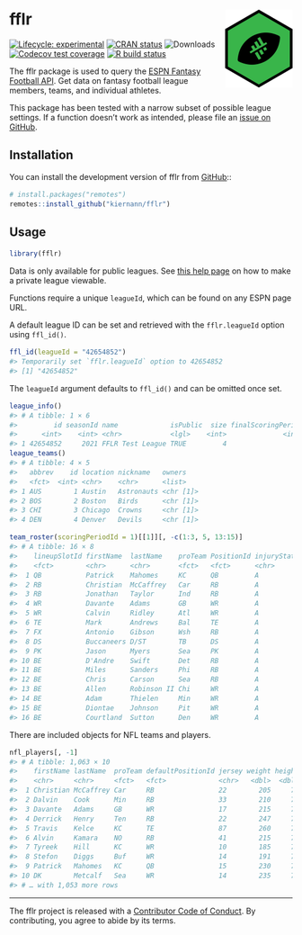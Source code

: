 
<!-- README.md is generated from README.Rmd. Please edit that file -->

# fflr <img src="man/figures/logo.png" align="right" width="120" />

<!-- badges: start -->

[![Lifecycle:
experimental](https://img.shields.io/badge/lifecycle-maturing-blue.svg)](https://www.tidyverse.org/lifecycle/#maturing)
[![CRAN
status](https://www.r-pkg.org/badges/version/fflr)](https://CRAN.R-project.org/package=fflr)
![Downloads](https://cranlogs.r-pkg.org/badges/grand-total/fflr)
[![Codecov test
coverage](https://codecov.io/gh/kiernann/fflr/branch/master/graph/badge.svg)](https://codecov.io/gh/kiernann/fflr?branch=master)
[![R build
status](https://github.com/kiernann/fflr/workflows/R-CMD-check/badge.svg)](https://github.com/kiernann/fflr/actions)
<!-- badges: end -->

The fflr package is used to query the [ESPN Fantasy Football
API](https://fantasy.espn.com/apis/v3/games/ffl/). Get data on fantasy
football league members, teams, and individual athletes.

This package has been tested with a narrow subset of possible league
settings. If a function doesn’t work as intended, please file an [issue
on GitHub](https://github.com/kiernann/fflr/issues).

## Installation

You can install the development version of fflr from
[GitHub](https://github.com/kiernann/fflr)::

``` r
# install.packages("remotes")
remotes::install_github("kiernann/fflr")
```

## Usage

``` r
library(fflr)
```

Data is only available for public leagues. See [this help
page](https://support.espn.com/hc/en-us/articles/360000064451-Making-a-Private-League-Viewable-to-the-Public)
on how to make a private league viewable.

Functions require a unique `leagueId`, which can be found on any ESPN
page URL.

A default league ID can be set and retrieved with the `fflr.leagueId`
option using `ffl_id()`.

``` r
ffl_id(leagueId = "42654852")
#> Temporarily set `fflr.leagueId` option to 42654852
#> [1] "42654852"
```

The `leagueId` argument defaults to `ffl_id()` and can be omitted once
set.

``` r
league_info()
#> # A tibble: 1 × 6
#>         id seasonId name             isPublic  size finalScoringPeriod
#>      <int>    <int> <chr>            <lgl>    <int>              <int>
#> 1 42654852     2021 FFLR Test League TRUE         4                 14
league_teams()
#> # A tibble: 4 × 5
#>   abbrev    id location nickname   owners   
#>   <fct>  <int> <chr>    <chr>      <list>   
#> 1 AUS        1 Austin   Astronauts <chr [1]>
#> 2 BOS        2 Boston   Birds      <chr [1]>
#> 3 CHI        3 Chicago  Crowns     <chr [1]>
#> 4 DEN        4 Denver   Devils     <chr [1]>
```

``` r
team_roster(scoringPeriodId = 1)[[1]][, -c(1:3, 5, 13:15)]
#> # A tibble: 16 × 8
#>    lineupSlotId firstName  lastName    proTeam PositionId injuryStatus projectedScore actualScore
#>    <fct>        <chr>      <chr>       <fct>   <fct>      <chr>                 <dbl>       <dbl>
#>  1 QB           Patrick    Mahomes     KC      QB         A                     22.2         33.3
#>  2 RB           Christian  McCaffrey   Car     RB         A                     21.3         27.7
#>  3 RB           Jonathan   Taylor      Ind     RB         A                     15.6         17.6
#>  4 WR           Davante    Adams       GB      WR         A                     19.9         10.6
#>  5 WR           Calvin     Ridley      Atl     WR         A                     16.0         10.1
#>  6 TE           Mark       Andrews     Bal     TE         A                     12.2          5  
#>  7 FX           Antonio    Gibson      Wsh     RB         A                     16.0         11.8
#>  8 DS           Buccaneers D/ST        TB      DS         A                      4.51        -3  
#>  9 PK           Jason      Myers       Sea     PK         A                      8.04         4  
#> 10 BE           D'Andre    Swift       Det     RB         A                     13.5         24.4
#> 11 BE           Miles      Sanders     Phi     RB         A                     14.3         17.3
#> 12 BE           Chris      Carson      Sea     RB         A                     12.8         12.7
#> 13 BE           Allen      Robinson II Chi     WR         A                     14.6          9.5
#> 14 BE           Adam       Thielen     Min     WR         A                     14.4         30.2
#> 15 BE           Diontae    Johnson     Pit     WR         A                     13.4         14.6
#> 16 BE           Courtland  Sutton      Den     WR         A                     11.9          2.4
```

There are included objects for NFL teams and players.

``` r
nfl_players[, -1]
#> # A tibble: 1,063 × 10
#>    firstName lastName  proTeam defaultPositionId jersey weight height   age dateOfBirth debutYear
#>    <chr>     <chr>     <fct>   <fct>             <chr>   <dbl>  <dbl> <int> <date>          <int>
#>  1 Christian McCaffrey Car     RB                22        205     71    25 1996-06-07       2017
#>  2 Dalvin    Cook      Min     RB                33        210     70    26 1995-08-10       2017
#>  3 Davante   Adams     GB      WR                17        215     73    28 1992-12-24       2014
#>  4 Derrick   Henry     Ten     RB                22        247     75    27 1994-01-04       2016
#>  5 Travis    Kelce     KC      TE                87        260     77    31 1989-10-05       2013
#>  6 Alvin     Kamara    NO      RB                41        215     70    26 1995-07-25       2017
#>  7 Tyreek    Hill      KC      WR                10        185     70    27 1994-03-01       2016
#>  8 Stefon    Diggs     Buf     WR                14        191     72    27 1993-11-29       2015
#>  9 Patrick   Mahomes   KC      QB                15        230     75    25 1995-09-17       2017
#> 10 DK        Metcalf   Sea     WR                14        235     76    23 1997-12-14       2019
#> # … with 1,053 more rows
```

------------------------------------------------------------------------

The fflr project is released with a [Contributor Code of
Conduct](https://kiernann.com/fflr/CODE_OF_CONDUCT.html). By
contributing, you agree to abide by its terms.

<!-- refs: start -->
<!-- refs: end -->
